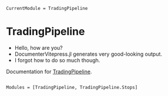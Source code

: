 ```@meta
CurrentModule = TradingPipeline
```

# TradingPipeline

- Hello, how are you?
- DocumenterVitepress.jl generates very good-looking output.
- I forgot how to do so much though.

Documentation for [TradingPipeline](https://github.com/g-gundam/TradingPipeline.jl).

```@index
```

```@autodocs
Modules = [TradingPipeline, TradingPipeline.Stops]
```
